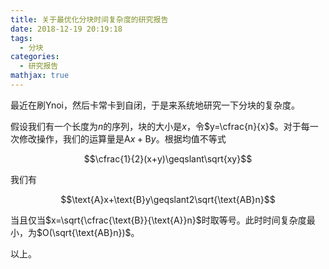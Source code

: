 ```yaml
---
title: 关于最优化分块时间复杂度的研究报告
date: 2018-12-19 20:19:18
tags:
  - 分块
categories:
  - 研究报告
mathjax: true
---
```

最近在刷Ynoi，然后卡常卡到自闭，于是来系统地研究一下分块的复杂度。

<!-- more -->

假设我们有一个长度为$n$的序列，块的大小是$x$，令$y=\cfrac{n}{x}$。对于每一次修改操作，我们的运算量是$\text{A}x+\text{B}y$。根据均值不等式

$$\cfrac{1}{2}(x+y)\geqslant\sqrt{xy}$$

我们有

$$\text{A}x+\text{B}y\geqslant2\sqrt{\text{AB}n}$$

当且仅当$x=\sqrt{\cfrac{\text{B}}{\text{A}}n}$时取等号。此时时间复杂度最小，为$O(\sqrt{\text{AB}n})$。

以上。
